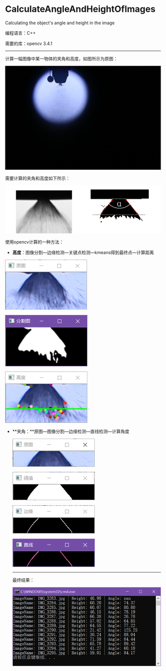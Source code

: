 # CalculateAngleAndHeightOfImages
Calculating the object's angle and height in the image

编程语言：C++

需要的库：opencv 3.4.1

-------------------------------------

计算一幅图像中某一物体的夹角和高度，如图所示为原图：

![](https://github.com/songh1024/CalculateAngleAndHeightOfImages/blob/master/CalculateAngleAndHeightOfImage/images/IMG_3289.JPG?raw=true)

需要计算的夹角和高度如下所示：

![](https://github.com/songh1024/CalculateAngleAndHeightOfImages/blob/master/CalculationSchematic.png?raw=true)



使用opencv计算的一种方法：

- **高度**：图像分割—边缘检测—关键点检测—kmeans得到最终点—计算距离

![](https://github.com/songh1024/CalculateAngleAndHeightOfImages/blob/master/results/height/%E5%8E%9F%E5%9B%BE.PNG?raw=true)

![](https://github.com/songh1024/CalculateAngleAndHeightOfImages/blob/master/results/height/%E5%88%86%E5%89%B2%E5%9B%BE.PNG?raw=true)

![](https://github.com/songh1024/CalculateAngleAndHeightOfImages/blob/master/results/height/%E9%AB%98%E5%BA%A6.PNG?raw=true)

- **夹角：**原图—图像分割—边缘检测—直线检测—计算角度

  ![](https://github.com/songh1024/CalculateAngleAndHeightOfImages/blob/master/results/angle/%E5%8E%9F%E5%9B%BE.PNG?raw=true)

  ![](https://github.com/songh1024/CalculateAngleAndHeightOfImages/blob/master/results/angle/%E9%98%88%E5%80%BC.PNG?raw=true)

  ![](https://github.com/songh1024/CalculateAngleAndHeightOfImages/blob/master/results/angle/%E8%BE%B9%E7%BC%98.PNG?raw=true)

  ![](https://github.com/songh1024/CalculateAngleAndHeightOfImages/blob/master/results/angle/%E7%9B%B4%E7%BA%BF.PNG?raw=true)

  -----------------------------------------

  最终结果：

  ![](https://github.com/songh1024/CalculateAngleAndHeightOfImages/blob/master/results/result.PNG?raw=true)

  

  

  

  